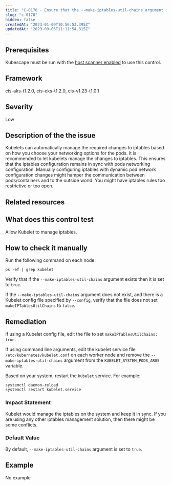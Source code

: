 ```yaml
---
title: "C-0178 - Ensure that the --make-iptables-util-chains argument is set to true"
slug: "c-0178"
hidden: false
createdAt: "2023-01-09T10:56:53.395Z"
updatedAt: "2023-09-05T11:11:54.315Z"
---
```

## Prerequisites
Kubescape must be run with the [host scanner enabled](../scanning.md#the-host-scanner) to use this control.
## Framework
cis-aks-t1.2.0, cis-eks-t1.2.0, cis-v1.23-t1.0.1
## Severity
Low
## Description of the the issue
Kubelets can automatically manage the required changes to iptables based on how you choose your networking options for the pods. It is recommended to let kubelets manage the changes to iptables. This ensures that the iptables configuration remains in sync with pods networking configuration. Manually configuring iptables with dynamic pod network configuration changes might hamper the communication between pods/containers and to the outside world. You might have iptables rules too restrictive or too open.
## Related resources

## What does this control test
Allow Kubelet to manage iptables.
## How to check it manually
Run the following command on each node:

 
```
ps -ef | grep kubelet

```
 Verify that if the `--make-iptables-util-chains` argument exists then it is set to `true`.

 If the `--make-iptables-util-chains` argument does not exist, and there is a Kubelet config file specified by `--config`, verify that the file does not set `makeIPTablesUtilChains` to `false`.
## Remediation
If using a Kubelet config file, edit the file to set `makeIPTablesUtilChains: true`.

 If using command line arguments, edit the kubelet service file `/etc/kubernetes/kubelet.conf` on each worker node and remove the `--make-iptables-util-chains` argument from the `KUBELET_SYSTEM_PODS_ARGS` variable.

 Based on your system, restart the `kubelet` service. For example:

 
```
systemctl daemon-reload
systemctl restart kubelet.service

```
### Impact Statement
Kubelet would manage the iptables on the system and keep it in sync. If you are using any other iptables management solution, then there might be some conflicts.
### Default Value
By default, `--make-iptables-util-chains` argument is set to `true`.
## Example
No example